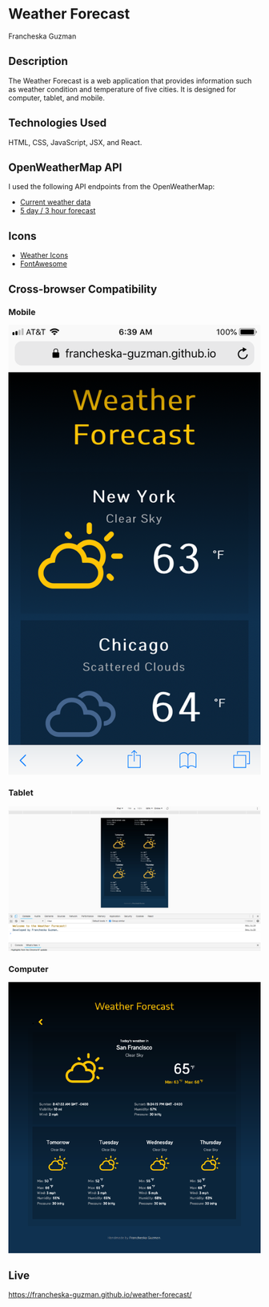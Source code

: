 # Weather Forecast

Francheska Guzman

## Description

The Weather Forecast is a web application that provides information such as weather condition and temperature of five cities. It is designed for computer, tablet, and mobile.

## Technologies Used

HTML, CSS, JavaScript, JSX, and React.

## OpenWeatherMap API

I used the following API endpoints from the OpenWeatherMap:

* [Current weather data](https://www.openweathermap.org/current)
* [5 day / 3 hour forecast](https://www.openweathermap.org/forecast5)

## Icons

* [Weather Icons](http://erikflowers.github.io/weather-icons/)
* [FontAwesome](https://fontawesome.com/)

## Cross-browser Compatibility

### Mobile

![Mobile](./examples/mobile.png)

### Tablet

![tablet](./examples/tablet.png)

### Computer

![Computer](./examples/computer.png)

## Live

https://francheska-guzman.github.io/weather-forecast/
